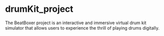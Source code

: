 # drumKit_project
The BeatBoxer project is an interactive and immersive virtual drum kit simulator that allows users to experience the thrill of playing drums digitally. 

